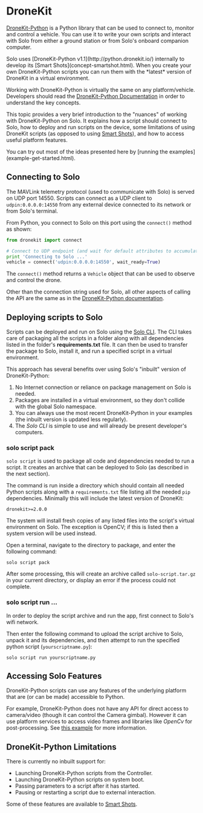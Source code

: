 # DroneKit

[DroneKit-Python](http://python.dronekit.io/) is a Python library that can be used to connect to, monitor and control a vehicle. You can use it to write your own scripts and interact with Solo from either a ground station or from Solo's onboard companion computer.

<aside class="note">
Solo uses [DroneKit-Python v1.1](http://python.dronekit.io/) internally to develop its [Smart Shots](concept-smartshot.html). When you create your own DroneKit-Python scripts you can run them with the *latest* version of DroneKit in a virtual environment.
</aside>

Working with DroneKit-Python is virtually the same on any platform/vehicle. Developers should read the [DroneKit-Python Documentation](http://python.dronekit.io/) in order to understand the key concepts.

This topic provides a very brief introduction to the "nuances" of working with DroneKit-Python on Solo. It explains how a script should connect to Solo, how to deploy and run scripts on the device, some limitations of using DroneKit scripts (as opposed to using [Smart Shots](concept-smartshot.html)), and how to access useful platform features.

<aside class="tip">
You can try out most of the ideas presented here by [running the examples](example-get-started.html).
</aside>



## Connecting to Solo

The MAVLink telemetry protocol (used to communicate with Solo) is served on UDP port 14550. Scripts can connect as a UDP client to `udpin:0.0.0.0:14550` from any external device connected to its network or from Solo's terminal.

From Python, you connect to Solo on this port using the `connect()` method as shown:

<div class="any-code"></div>

```py
from dronekit import connect

# Connect to UDP endpoint (and wait for default attributes to accumulate)
print 'Connecting to Solo ...'
vehicle = connect('udpin:0.0.0.0:14550', wait_ready=True)
```

The `connect()` method returns a `Vehicle` object that can be used to observe and control the drone.

Other than the connection string used for Solo, all other aspects of calling the API are the same as in the [DroneKit-Python documentation](http://python.dronekit.io/).


## Deploying scripts to Solo

Scripts can be deployed and run on Solo using the [Solo CLI](starting-utils.html#deploying-running-dronekit-scripts-on-solo). The CLI takes care of packaging all the scripts in a folder along with all dependencies listed in the folder's **requirements.txt** file. It can then be used to transfer the package to Solo, install it, and run a specified script in a virtual environment.

<aside class="note">
This approach has several benefits over using Solo's "inbuilt" version of DroneKit-Python:

1. No Internet connection or reliance on package management on Solo is needed.
1. Packages are installed in a virtual environment, so they don't collide with the global Solo namespace.
1. You can always use the most recent DroneKit-Python in your examples (the inbuilt version is updated less regularly).
1. The *Solo CLI* is simple to use and will already be present developer's computers.
</aside>



### solo script pack

`solo script` is used to package all code and dependencies needed to run a script. It creates an archive that can be deployed to Solo (as described in the next section).

The command is run inside a directory which should contain all needed Python scripts along with a `requirements.txt` file listing all the needed `pip` dependencies. Minimally this will include the latest version of DroneKit:

   <div class="any-code"></div>

   ```
   dronekit>=2.0.0
   ```

<aside class="tip">
The system will install fresh copies of any listed files into the script's virtual environment on Solo. The exception is OpenCV; if this is listed then a system version will be used instead.
</aside>

Open a terminal, navigate to the directory to package, and enter the following command:

<div class="host-code"></div>

```
solo script pack
```

After some processing, this will create an archive called `solo-script.tar.gz` in your current directory, or display an error if the process could not complete.


### solo script run ...

In order to deploy the script archive and run the app, first connect to Solo's wifi network.

Then enter the following command to upload the script archive to Solo, unpack it and its dependencies, and then attempt to run the specified python script (`yourscriptname.py`):

<div class="host-code"></div>

```
solo script run yourscriptname.py
```



## Accessing Solo Features

DroneKit-Python scripts can use any features of the underlying platform that are (or can be made) accessible to Python.

For example, DroneKit-Python does not have any API for direct access to camera/video (though it can control the Camera gimbal). However it can use platform services to access video frames and libraries like *OpenCv* for post-processing. See [this example](example-opencv.html) for more information.


## DroneKit-Python Limitations

There is currently no inbuilt support for:

* Launching DroneKit-Python scripts from the Controller.
* Launching DroneKit-Python scripts on system boot.
* Passing parameters to a script after it has started.
* Pausing or restarting a script due to external interaction.

Some of these features are available to [Smart Shots](concept-smartshot.html).
